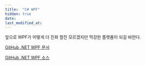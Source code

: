 ```yaml
---
title:  "C# WPF"
hidden: true
date: 
last_modified_at:
---
```


앞으로 WPF가 어떻게 더 진화 할진 모르겠지만 막강한 플랫폼이 되길 바란다.

[GitHub .NET WPF 문서](https://github.com/dotnet/wpf)

[GitHub .NET WPF 소스](https://github.com/Apress/pro-wpf-4.5-in-csharp)

